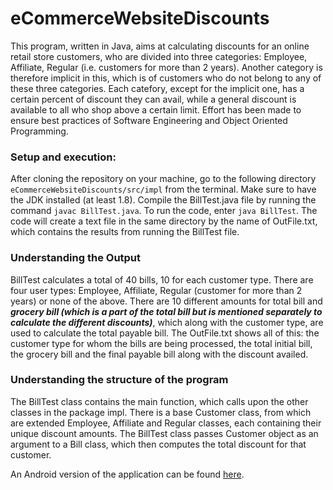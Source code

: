 # eCommerceWebsiteDiscounts

This program, written in Java, aims at calculating discounts for an online retail store customers, who are divided into three categories: Employee, Affiliate, Regular (i.e. customers for more than 2 years). Another category is therefore implicit in this, which is of customers who do not belong to any of these three categories. Each catefory, except for the implicit one, has a certain percent of discount they can avail, while a general discount is available to all who shop above a certain limit. Effort has been made to ensure best practices of Software Engineering and Object Oriented Programming.

### Setup and execution:  

After cloning the repository on your machine, go to the following directory ```eCommerceWebsiteDiscounts/src/impl``` from the terminal. Make sure to have the JDK installed (at least 1.8). Compile the BillTest.java file by running the command ```javac BillTest.java```. To run the code, enter ```java BillTest```. The code will create a text file in the same directory by the name of OutFile.txt, which contains the results from running the BillTest file.

### Understanding the Output

BillTest calculates a total of 40 bills, 10 for each customer type. There are four user types: Employee, Affiliate, Regular (customer for more than 2 years) or none of the above. There are 10 different amounts for total bill and ***grocery bill (which is a part of the total bill but is mentioned separately to calculate the different discounts)***, which along with the customer type, are used to calculate the total payable bill. The OutFile.txt shows all of this: the customer type for whom the bills are being processed, the total initial bill, the grocery bill and the final payable bill along with the discount availed.  

### Understanding the structure of the program  

The BillTest class contains the main function, which calls upon the other classes in the package impl. There is a base Customer class, from which are extended Employee, Affiliate and Regular classes, each containing their unique discount amounts. The BillTest class passes Customer object as an argument to a Bill class, which then computes the total discount for that customer.  

An Android version of the application can be found [here](https://github.com/FaizanHZaidi/eCommerceWebsiteDiscountsApp/blob/master/README.md "eCommerceWebsiteDiscountsApp").
